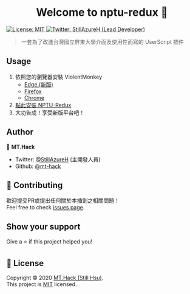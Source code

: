 <h1 align="center">Welcome to nptu-redux 👋</h1>
<p>
  <a href="https://github.com/mt-hack/nptu-redux/blob/master/LICENSE" target="_blank">
    <img alt="License: MIT" src="https://img.shields.io/badge/License-MIT-yellow.svg" />
  </a>
  <a href="https://twitter.com/StillAzureH" target="_blank">
    <img alt="Twitter: StillAzureH (Lead Developer)" src="https://img.shields.io/twitter/follow/StillAzureH.svg?style=social" />
  </a>
</p>

> 一套為了改進台灣國立屏東大學介面及使用性而寫的 UserScript 插件

## Usage

1. 依照您的瀏覽器安裝 ViolentMonkey
    * [Edge (新版)](https://microsoftedge.microsoft.com/addons/detail/eeagobfjdenkkddmbclomhiblgggliao)
    * [Firefox](https://addons.mozilla.org/en-US/firefox/addon/violentmonkey/)
    * [Chrome](https://chrome.google.com/webstore/detail/violentmonkey/jinjaccalgkegednnccohejagnlnfdag)
2. [點此安裝 NPTU-Redux](https://github.com/mt-hack/nptu-redux/raw/master/nptu-redux.user.js)
3. 大功告成！享受新版平台吧！

## Author

👤 **MT.Hack**

* Twitter: [@StillAzureH](https://twitter.com/StillAzureH) (主開發人員)
* Github: [@mt-hack](https://github.com/mt-hack)

## 🤝 Contributing

歡迎提交PR或提出任何關於本插劍之相關問題！<br />Feel free to check [issues page](https://github.com/mt-hack/nptu-redux/issues). 

## Show your support

Give a ⭐️ if this project helped you!

## 📝 License

Copyright © 2020 [MT.Hack (Still Hsu)](https://github.com/mt-hack).<br />
This project is [MIT](https://github.com/mt-hack/nptu-redux/blob/master/LICENSE) licensed.